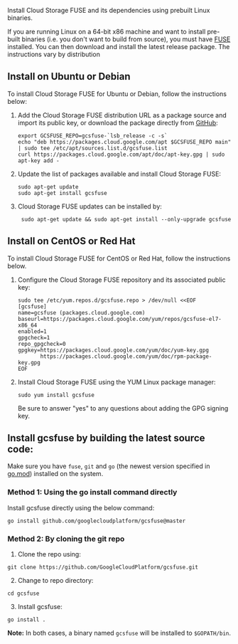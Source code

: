 Install Cloud Storage FUSE and its dependencies using prebuilt Linux binaries.

If you are running Linux on a 64-bit x86 machine and want to install pre-built binaries (i.e. you don't want to build from source), you must have [FUSE](https://github.com/libfuse/libfuse)  installed. You can then download and install the latest release package. The instructions vary by distribution

## Install on Ubuntu or Debian

To install Cloud Storage FUSE for Ubuntu or Debian, follow the instructions below:

1.  Add the Cloud Storage FUSE distribution URL as a package source and import its public key, or download the package directly from [GitHub](https://github.com/GoogleCloudPlatform/gcsfuse/releases):


        export GCSFUSE_REPO=gcsfuse-`lsb_release -c -s`
        echo "deb https://packages.cloud.google.com/apt $GCSFUSE_REPO main" | sudo tee /etc/apt/sources.list.d/gcsfuse.list
        curl https://packages.cloud.google.com/apt/doc/apt-key.gpg | sudo apt-key add -

2.  Update the list of packages available and install Cloud Storage FUSE:

        sudo apt-get update
        sudo apt-get install gcsfuse

3. Cloud Storage FUSE updates can be installed by:

        sudo apt-get update && sudo apt-get install --only-upgrade gcsfuse

## Install on CentOS or Red Hat

To install Cloud Storage FUSE for CentOS or Red Hat, follow the instructions below.

1. Configure the Cloud Storage FUSE repository and its associated public key:

       sudo tee /etc/yum.repos.d/gcsfuse.repo > /dev/null <<EOF
       [gcsfuse]
       name=gcsfuse (packages.cloud.google.com)
       baseurl=https://packages.cloud.google.com/yum/repos/gcsfuse-el7-x86_64
       enabled=1
       gpgcheck=1
       repo_gpgcheck=0
       gpgkey=https://packages.cloud.google.com/yum/doc/yum-key.gpg
              https://packages.cloud.google.com/yum/doc/rpm-package-key.gpg
       EOF

2. Install Cloud Storage FUSE using the YUM Linux package manager:

       sudo yum install gcsfuse

   Be sure to answer "yes" to any questions about adding the GPG signing key.

## Install gcsfuse by building the latest source code:
Make sure you have `fuse`, `git` and `go` (the newest version specified in [go.mod](https://github.com/GoogleCloudPlatform/gcsfuse/blob/master/go.mod)) installed on the system.

### Method 1: Using the go install command directly
Install gcsfuse directly using the below command:
```
go install github.com/googlecloudplatform/gcsfuse@master
```

### Method 2: By cloning the git repo
1. Clone the repo using:
```
git clone https://github.com/GoogleCloudPlatform/gcsfuse.git
```
2. Change to repo directory:
```
cd gcsfuse
```
3. Install gcsfuse:
```
go install .
```

**Note:** In both cases, a binary named `gcsfuse` will be installed to `$GOPATH/bin`.